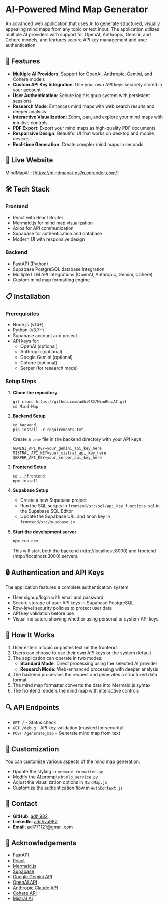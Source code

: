 # AI-Powered Mind Map Generator


An advanced web application that uses AI to generate structured, visually appealing mind maps from any topic or text input. The application utilizes multiple AI providers with support for OpenAI, Anthropic, Gemini, and Cohere models, and features secure API key management and user authentication.

## 🌟 Features

- **Multiple AI Providers**: Support for OpenAI, Anthropic, Gemini, and Cohere models
- **Custom API Key Integration**: Use your own API keys securely stored in your account
- **User Authentication**: Secure login/signup system with persistent sessions
- **Research Mode**: Enhances mind maps with web search results and deeper analysis
- **Interactive Visualization**: Zoom, pan, and explore your mind maps with intuitive controls
- **PDF Export**: Export your mind maps as high-quality PDF documents
- **Responsive Design**: Beautiful UI that works on desktop and mobile devices
- **Real-time Generation**: Create complex mind maps in seconds

## 🚀 Live Website

 MindMapAI : [https://mindmapai-ns7n.onrender.com/]

## 🛠️ Tech Stack

### Frontend
- React with React Router
- Mermaid.js for mind map visualization
- Axios for API communication
- Supabase for authentication and database
- Modern UI with responsive design

### Backend
- FastAPI (Python)
- Supabase PostgreSQL database integration
- Multiple LLM API integrations (OpenAI, Anthropic, Gemini, Cohere)
- Custom mind map formatting engine

## 📋 Installation

### Prerequisites
- Node.js (v14+)
- Python (v3.7+)
- Supabase account and project
- API keys for:
  - OpenAI (optional)
  - Anthropic (optional)
  - Google Gemini (optional)
  - Cohere (optional)
  - Serper (for research mode)

### Setup Steps

1. **Clone the repository**
   ```
   git clone https://github.com/adhi982/MindMapAI.git
   cd Mind-Map
   ```

2. **Backend Setup**
   ```
   cd backend
   pip install -r requirements.txt
   ```
   
   Create a `.env` file in the backend directory with your API keys:
   ```
   GEMINI_API_KEY=your_gemini_api_key_here
   MISTRAL_API_KEY=your_mistral_api_key_here
   SERPER_API_KEY=your_serper_api_key_here
   ```

3. **Frontend Setup**
   ```
   cd ../frontend
   npm install
   ```

4. **Supabase Setup**
   - Create a new Supabase project
   - Run the SQL scripts in `frontend/src/sql/api_key_functions.sql` in the Supabase SQL Editor
   - Update the Supabase URL and anon key in `frontend/src/supabase.js`

5. **Start the development server**
   ```
   npm run dev
   ```
   This will start both the backend (http://localhost:8000) and frontend (http://localhost:3000) servers.

## 🔒 Authentication and API Keys

The application features a complete authentication system:
- User signup/login with email and password
- Secure storage of user API keys in Supabase PostgreSQL
- Row-level security policies to protect user data
- API key validation before use
- Visual indicators showing whether using personal or system API keys

## 🧠 How It Works

1. User enters a topic or pastes text on the frontend
2. Users can choose to use their own API keys or the system default
3. The application can operate in two modes:
   - **Standard Mode**: Direct processing using the selected AI provider
   - **Research Mode**: Web-enhanced processing with deeper analysis
4. The backend processes the request and generates a structured data format
5. The mind map formatter converts the data into Mermaid.js syntax
6. The frontend renders the mind map with interactive controls

## 🔍 API Endpoints

- `GET /` - Status check
- `GET /debug` - API key validation (masked for security)
- `POST /generate_map` - Generate mind map from text

## 🔧 Customization

You can customize various aspects of the mind map generation:
- Update the styling in `mermaid_formatter.py`
- Modify the AI prompts in `nlp_service.py`
- Adjust the visualization options in `MindMap.js`
- Customize the authentication flow in `AuthContext.js`

## 👤 Contact

- **GitHub**: [adhi982](https://github.com/adhi982)
- **LinkedIn**: [adithya982](https://www.linkedin.com/in/adithya982)
- **Email**: adi771121@gmail.com

## 👏 Acknowledgements

- [FastAPI](https://fastapi.tiangolo.com/)
- [React](https://reactjs.org/)
- [Mermaid.js](https://mermaid-js.github.io/mermaid/)
- [Supabase](https://supabase.com/)
- [Google Gemini API](https://ai.google.dev/)
- [OpenAI API](https://openai.com/api/)
- [Anthropic Claude API](https://www.anthropic.com/)
- [Cohere API](https://cohere.com/)
- [Mistral AI](https://mistral.ai/) 
